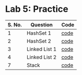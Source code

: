 # Lab 5: Practice

| S. No. | Question | Code |
| ------ | -------- | ---- |
| 1 | HashSet 1 | [code](src/HashSet1.java) |
| 2 | HashSet 2 | [code](src/HashSet2.java) |
| 3 | Linked List 1 | [code](src/LinkedList1.java) |
| 4 | Linked List 2 | [code](src/LinkedList2.java) |
| 7 | Stack | [code](src/StackEx.java) |
